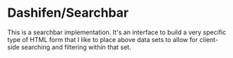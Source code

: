 # Dashifen/Searchbar

This is a searchbar implementation.  It's an interface to build a very specific type of HTML form that I like to place above data sets to allow for client-side searching and filtering within that set.  
